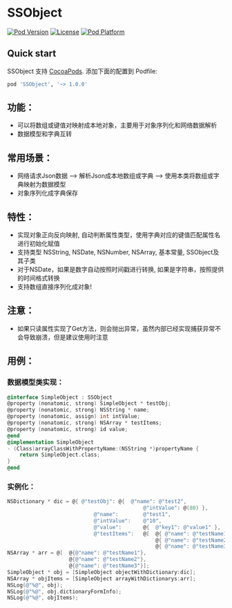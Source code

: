 SSObject
========================
[![Pod Version](http://img.shields.io/cocoapods/v/SSObject.svg)](http://cocoadocs.org/docsets/SSObject)
[![License](http://img.shields.io/cocoapods/l/SSObject.svg)](http://opensource.org/licenses/MIT)
[![Pod Platform](https://img.shields.io/cocoapods/p/SSObject.svg)](http://cocoadocs.org/docsets/SSObject)

## Quick start

SSObject 支持 [CocoaPods](http://cocoapods.org).  添加下面的配置到 Podfile:

```ruby
pod 'SSObject', '~> 1.0.0'
```


## 功能：
* 可以将数组或键值对映射成本地对象，主要用于对象序列化和网络数据解析
* 数据模型和字典互转

## 常用场景：
* 网络请求Json数据 --> 解析Json成本地数组或字典 -->  使用本类将数组或字典映射为数据模型
* 对象序列化成字典保存

## 特性：
* 实现对象正向反向映射, 自动判断属性类型，使用字典对应的键值匹配属性名进行初始化赋值
* 支持类型 NSString, NSDate, NSNumber, NSArray, 基本常量, SSObject及其子类
* 对于NSDate，如果是数字自动按照时间戳进行转换, 如果是字符串，按照提供的时间格式转换
* 支持数组直接序列化成对象!

## 注意：
* 如果只读属性实现了Get方法，则会抛出异常，虽然内部已经实现捕获异常不会导致崩溃，但是建议使用时注意

## 用例：

### 数据模型类实现：

```objective-c
@interface SimpleObject : SSObject
@property (nonatomic, strong) SimpleObject * testObj;
@property (nonatomic, strong) NSString * name;
@property (nonatomic, assign) int intValue;
@property (nonatomic, strong) NSArray * testItems;
@property (nonatomic, strong) id value;
@end
@implementation SimpleObject
- (Class)arrayClassWithPropertyName:(NSString *)propertyName {
    return SimpleObject.class;
}
@end
```

### 实例化：

```objective-c
NSDictionary * dic = @{ @"testObj": @{  @"name": @"test2",
                                            @"intValue": @(80) },
                            @"name":        @"test1",
                            @"intValue":    @"10",
                            @"value":       @{  @"key1": @"value1" },
                            @"testItems":   @[  @{ @"name": @"testName1"},
                                                @{ @"name": @"testName2"},
                                                @{ @"name": @"testName3"}]};
NSArray * arr = @[  @{@"name": @"testName1"},
                    @{@"name": @"testName2"},
                    @{@"name": @"testName3"}];
SimpleObject * obj = [SimpleObject objectWithDictionary:dic];
NSArray * objItems = [SimpleObject arrayWithDictionarys:arr];
NSLog(@"%@", obj);
NSLog(@"%@", obj.dictionaryFormInfo);
NSLog(@"%@", objItems);
```
       
       
